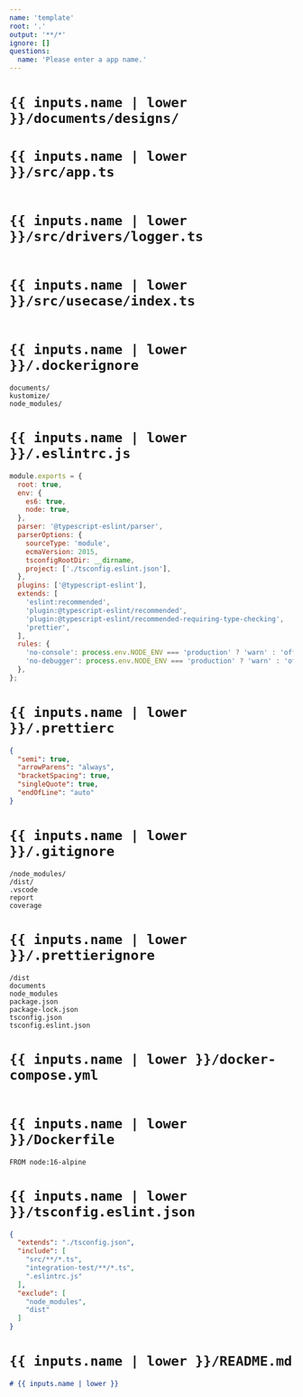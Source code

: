 ```yaml
---
name: 'template'
root: '.'
output: '**/*'
ignore: []
questions:
  name: 'Please enter a app name.'
---
```


# `{{ inputs.name | lower }}/documents/designs/`

# `{{ inputs.name | lower }}/src/app.ts`

```ts
```

# `{{ inputs.name | lower }}/src/drivers/logger.ts`

```ts
```

# `{{ inputs.name | lower }}/src/usecase/index.ts`

```ts
```

# `{{ inputs.name | lower }}/.dockerignore`

```
documents/
kustomize/
node_modules/
```

# `{{ inputs.name | lower }}/.eslintrc.js`

```js
module.exports = {
  root: true,
  env: {
    es6: true,
    node: true,
  },
  parser: '@typescript-eslint/parser',
  parserOptions: {
    sourceType: 'module',
    ecmaVersion: 2015,
    tsconfigRootDir: __dirname,
    project: ['./tsconfig.eslint.json'],
  },
  plugins: ['@typescript-eslint'],
  extends: [
    'eslint:recommended',
    'plugin:@typescript-eslint/recommended',
    'plugin:@typescript-eslint/recommended-requiring-type-checking',
    'prettier',
  ],
  rules: {
    'no-console': process.env.NODE_ENV === 'production' ? 'warn' : 'off',
    'no-debugger': process.env.NODE_ENV === 'production' ? 'warn' : 'off',
  },
};
```

# `{{ inputs.name | lower }}/.prettierc`

```json
{
  "semi": true,
  "arrowParens": "always",
  "bracketSpacing": true,
  "singleQuote": true,
  "endOfLine": "auto"
}
```

# `{{ inputs.name | lower }}/.gitignore`

```
/node_modules/
/dist/
.vscode
report
coverage
```

# `{{ inputs.name | lower }}/.prettierignore`

```
/dist
documents
node_modules
package.json
package-lock.json
tsconfig.json
tsconfig.eslint.json
```

# `{{ inputs.name | lower }}/docker-compose.yml`

```yml
```

# `{{ inputs.name | lower }}/Dockerfile`

```
FROM node:16-alpine
```

# `{{ inputs.name | lower }}/tsconfig.eslint.json`

```json
{
  "extends": "./tsconfig.json",
  "include": [
    "src/**/*.ts",
    "integration-test/**/*.ts",
    ".eslintrc.js"
  ],
  "exclude": [
    "node_modules",
    "dist"
  ]
}
```

# `{{ inputs.name | lower }}/README.md`

```md
# {{ inputs.name | lower }}
```
